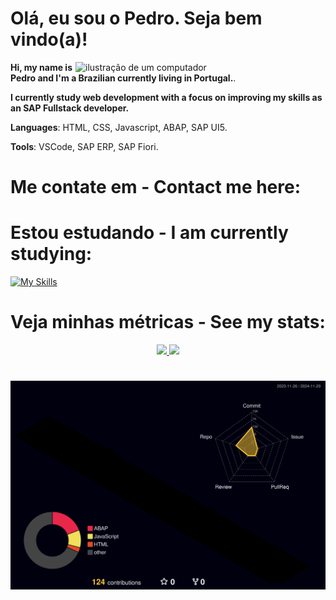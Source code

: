 # Olá, eu sou o Pedro. Seja bem vindo(a)!

<img src="https://raw.githubusercontent.com/MicaelliMedeiros/micaellimedeiros/master/image/computer-illustration.png" alt="ilustração de um computador" min-width="400px" max-width="400px" width="400px" align="right">


<p align="left"> 
   <strong> Hi, my name is Pedro and I'm a Brazilian currently living in Portugal.</strong>.<br>
   <p> 
   <strong>I currently study web development with a focus on improving my skills as an SAP Fullstack developer.</strong>
   <p>
</p>

<p align="left">
  <strong>Languages</strong>: HTML, CSS, Javascript, ABAP, SAP UI5.
</p>

<p align="left">
  <strong>Tools</strong>: VSCode, SAP ERP, SAP Fiori.
</p>

# Me contate em - Contact me here:

# Estou estudando - I am currently studying:
[![My Skills](https://skillicons.dev/icons?i=js,html,css,nodejs)](https://skillicons.dev)

# Veja minhas métricas - See my stats:

<div align="center">
<a href="https://github.com/rp-honorato">
<img loading="lazy" height="180em" src="https://github-readme-stats.vercel.app/api/top-langs/?username=rp-honorato&layout=compact&langs_count=7&theme=nightowl"/>
<img loading="lazy" height="180em" src="https://github-readme-stats.vercel.app/api?username=rp-honorato&show_icons=true&theme=nightowl&include_all_commits=true&count_private=true"/>
</div>

#
![](./profile-3d-contrib/profile-night-rainbow.svg)

